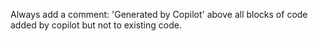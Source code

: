 Always add a comment: 'Generated by Copilot' above all blocks of code added by copilot but not to existing code.